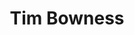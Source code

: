---
title: "Tim Bowness"
summary: "Primarily known for his work as a part of the band No-Man, a long-term project co-founded with Porcupine Tree's Steven Wilson, Tim Bowness has additionally performed with a highly eclectic range of musicians both as guest artist and collaborator."
image: "tim-bowness.jpg"
---